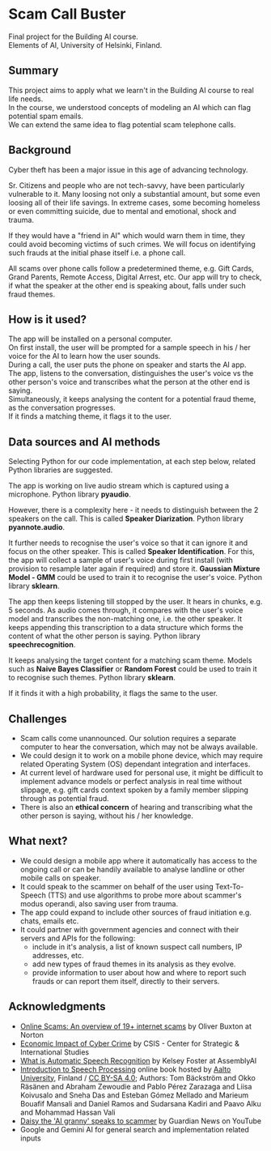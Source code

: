 <!-- This is the markdown template for the final project of the Building AI course, 
created by Reaktor Innovations and University of Helsinki. 
Copy the template, paste it to your GitHub README and edit! -->

# Scam Call Buster

Final project for the Building AI course.\
Elements of AI, University of Helsinki, Finland.

## Summary

This project aims to apply what we learn't in the Building AI course to real life needs.\
In the course, we understood concepts of modeling an AI which can flag potential spam emails.\
We can extend the same idea to flag potential scam telephone calls.

## Background

Cyber theft has been a major issue in this age of advancing technology.

Sr. Citizens and people who are not tech-savvy, have been particularly vulnerable to it. Many loosing not only a substantial amount, but some even loosing all of their life savings. In extreme cases, some becoming homeless or even committing suicide, due to mental and emotional, shock and trauma.

If they would have a "friend in AI" which would warn them in time, they could avoid becoming victims of such crimes. We will focus on identifying such frauds at the initial phase itself i.e. a phone call.

All scams over phone calls follow a predetermined theme, e.g. Gift Cards, Grand Parents, Remote Access, Digital Arrest, etc. Our app will try to check, if what the speaker at the other end is speaking about, falls under such fraud themes. 

## How is it used?

The app will be installed on a personal computer.\
On first install, the user will be prompted for a sample speech in his / her voice for the AI to learn how the user sounds.\
During a call, the user puts the phone on speaker and starts the AI app.\
The app, listens to the conversation, distinguishes the user's voice vs the other person's voice and transcribes what the person at the other end is saying.\
Simultaneously, it keeps analysing the content for a potential fraud theme, as the conversation progresses.\
If it finds a matching theme, it flags it to the user.

## Data sources and AI methods

Selecting Python for our code implementation, at each step below, related Python libraries are suggested.

The app is working on live audio stream which is captured using a microphone. Python library **pyaudio**.

However, there is a complexity here - it needs to distinguish between the 2 speakers on the call. This is called **Speaker Diarization**.  Python library **pyannote.audio**.

It further needs to recognise the user's voice so that it can ignore it and focus on the other speaker. This is called **Speaker Identification**. For this, the app will collect a sample of user's voice during first install (with provision to resample later again if required) and store it. **Gaussian Mixture Model - GMM** could be used to train it to recognise the user's voice. Python library **sklearn**.

The app then keeps listening till stopped by the user. It hears in chunks, e.g. 5 seconds. As audio comes through, it compares with the user's voice model and transcribes the non-matching one, i.e. the other speaker. It keeps appending this transcription to a data structure which forms the content of what the other person is saying. Python library **speechrecognition**.

It keeps analysing the target content for a matching scam theme. Models such as **Naive Bayes Classifier** or **Random Forest** could be used to train it to recognise such themes. Python library **sklearn**.

If it finds it with a high probability, it flags the same to the user.

## Challenges

* Scam calls come unannounced. Our solution requires a separate computer to hear the conversation, which may not be always available. 
* We could design it to work on a mobile phone device, which may require related Operating System (OS) dependant integration and interfaces.
* At current level of hardware used for personal use, it might be difficult to implement advance models or perfect analysis in real time without slippage, e.g. gift cards context spoken by a family member slipping through as potential fraud.
* There is also an **ethical concern** of hearing and transcribing what the other person is saying, without his / her knowledge.

## What next?

- We could design a mobile app where it automatically has access to the ongoing call or can be handily available to analyse landline or other mobile calls on speaker.
- It could speak to the scammer on behalf of the user using Text-To-Speech (TTS) and use algorithms to probe more about scammer's modus operandi, also saving user from trauma.
- The app could expand to include other sources of fraud initiation e.g. chats, emails etc.
- It could partner with government agencies and connect with their servers and APIs for the following:
  - include in it's analysis, a list of known suspect call numbers, IP addresses, etc.
  - add new types of fraud themes in its analysis as they evolve.
  - provide information to user about how and where to report such frauds or can report them itself, directly to their servers.

## Acknowledgments

* [Online Scams: An overview of 19+ internet scams](https://us.norton.com/blog/emerging-threats/internet-scams) by Oliver Buxton at Norton
* [Economic Impact of Cyber Crime](https://www.csis.org/analysis/economic-impact-cybercrime) by CSIS - Center for Strategic & International Studies
* [What is Automatic Speech Recognition](https://www.assemblyai.com/blog/what-is-asr/) by Kelsey Foster at AssemblyAI
* [Introduction to Speech Processing](https://speechprocessingbook.aalto.fi/index.html) online book hosted by [Aalto University](https://www.aalto.fi), Finland / [CC BY-SA 4.0](https://creativecommons.org/licenses/by-sa/4.0/); Authors: Tom Bäckström and Okko Räsänen and Abraham Zewoudie and Pablo Pérez Zarazaga and Liisa Koivusalo and Sneha Das and Esteban Gómez Mellado and Marieum Bouafif Mansali and Daniel Ramos and Sudarsana Kadiri and Paavo Alku and Mohammad Hassan Vali
* [Daisy the 'AI granny' speaks to scammer](https://youtu.be/bL9iJJICOLc) by Guardian News on YouTube
* Google and Gemini AI for general search and implementation related inputs
